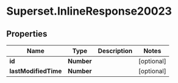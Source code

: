 # Superset.InlineResponse20023

## Properties
Name | Type | Description | Notes
------------ | ------------- | ------------- | -------------
**id** | **Number** |  | [optional] 
**lastModifiedTime** | **Number** |  | [optional] 
